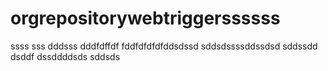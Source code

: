 # orgrepositorywebtriggerssssss
ssss
sss
dddsss
dddfdffdf
fddfdfdfdfddsdssd
sddsdssssddssdsd
sddssdd
dsddf
dssddddsds
sddsds
